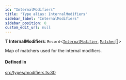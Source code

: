 ```yaml
---
id: "InternalModifiers"
title: "Type alias: InternalModifiers"
sidebar_label: "InternalModifiers"
sidebar_position: 0
custom_edit_url: null
---
```


Ƭ **InternalModifiers**: `Record`<[`InternalModifier`](/api/enums/InternalModifier.md), [`Matcher`](/api/types/Matcher.md)[]\>

Map of matchers used for the internal modifiers.

#### Defined in

[src/types/modifiers.ts:30](https://github.com/gpbl/react-day-picker/blob/507320a5a/src/types/modifiers.ts#L30)
